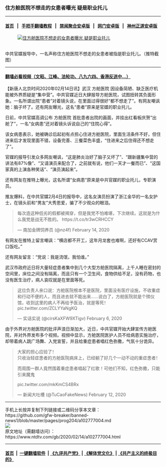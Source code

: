 ### 住方舱医院不想走的女患者曝光 疑是职业托儿
------------------------

#### [首页](https://github.com/gfw-breaker/banned-news1/blob/master/README.md) &nbsp;&nbsp;|&nbsp;&nbsp; [手把手翻墙教程](https://github.com/gfw-breaker/guides/wiki) &nbsp;&nbsp;|&nbsp;&nbsp; [禁闻聚合安卓版](https://github.com/gfw-breaker/bn-android) &nbsp;&nbsp;|&nbsp;&nbsp; [网门安卓版](https://github.com/oGate2/oGate) &nbsp;&nbsp;|&nbsp;&nbsp; [神州正道安卓版](https://github.com/SzzdOgate/update) 



<div><div class="featured_image">
 <a href="https://i.ntdtv.com/assets/uploads/2020/02/1-184.jpg" target="_blank">
  <figure>
   <img alt="住方舱医院不想走的女患者曝光 疑是职业托儿" src="https://i.ntdtv.com/assets/uploads/2020/02/1-184-800x450.jpg"/>
  </figure><br/>
 </a>
 <span class="caption">
  中共官媒报导中，一名声称住方舱医院不想走的女患者被指是职业托儿。（推特截图）
 </span>
</div>
</div><hr/>

#### [翻墙必看视频（文昭、江峰、法轮功、八九六四、香港反送中...）](https://github.com/gfw-breaker/banned-news1/blob/master/pages/link3.md)

<div><div class="post_content" itemprop="articleBody">
 <p>
  【新唐人北京时间2020年02月14日讯】武汉
  <ok href="https://www.ntdtv.com/gb/方舱医院.htm">
   方舱医院
  </ok>
  因设备简陋、缺乏医疗机能被外界质疑是“集中营”。中共官媒近日大肆报导方舱医院，试图扭转其负面形象。一名所谓出院“患者”对着镜头说，在里面过得很好“都不想走了”。有网友嘲讽她：脑子坏了。还有网友曝光，这名“患者”原来是官媒的职业托儿。
 </p>
 <p>
  日前，中共官媒高调公布
  <ok href="https://www.ntdtv.com/gb/方舱医院.htm">
   方舱医院
  </ok>
  首批患者出院的画面，并挂出红看板庆贺“出舱了”，一名“女病患”还对着镜头诉说自己的“住院心得”。
 </p>
 <p>
  该女病患表示，她被确诊后起初有点担心住进方舱医院，里面生活条件不好，但住进来后才发现里面不错，设备完善、三餐菜色丰盛，“住进来之后住得还不想走了”。
 </p>
 <p>
  官媒的报导引发众多网友嘲讽，“这是肺炎治好了脑子又坏了”、“跟新疆集中营的讲法有87%像”、“又请演员来配合了，之前就有说，他们一天才一餐而已”、“这国家真的上演各种笑话”、“演员演起来”。
 </p>
 <p>
  还有网友在推特上曝光，这名所谓“女病患”原来是中共官媒的职业托儿，专职演员。
 </p>
 <p>
  推友爆料，在中共官媒2月4日的报导中，这名女演员扮演了浙江金华的一名女护士，在镜头前和“男友”大秀恩爱，骗了不少观众的眼泪。
 </p>
 <blockquote class="twitter-tweet">
  <p dir="ltr" lang="zh">
   每次造这种低劣的假都被揭穿，但是我党不怕难堪，下次继续。这就是为什么我党是战无不胜的。
   <ok href="https://t.co/tr3wCRHCCY">
    https://t.co/tr3wCRHCCY
   </ok>
  </p>
  <p>
   — 南加金牌饲养员 (@nz4f)
   <ok href="https://twitter.com/nz4f/status/1228181867184062464?ref_src=twsrc%5Etfw">
    February 14, 2020
   </ok>
  </p>
 </blockquote>
 <p>
  <script async="" charset="utf-8" src="https://platform.twitter.com/widgets.js">
  </script>
 </p>
 <p>
 </p>
 <p>
  有网友在推特上留言嘲讽：“横店都不开工，这年月龙套也难啊，还好有CCAV赏口饭吃。”
 </p>
 <p>
  还有网友留言：“党说：我是流氓，我怕谁。”
 </p>
 <p>
  武汉市政府近日将大量轻症患者集中到几个大型方舱医院隔离，上千人睡在密封的空间里，床位之间没有隔离，而且只有一个卫生间，食物供给不足，没有药物，也没有医生治疗，病人哀叹就是在里面等死。
 </p>
 <blockquote class="twitter-tweet">
  <p dir="ltr" lang="zh">
   这位负责人亲口说：方舱医院根本不是医院，里面没有医疗设施，不收重症和行动不便的人，而且进去就不能出来……说白了，方舱医院就是个殡仪馆，收到这里的病人不再给予医治，就是等死！
   <ok href="https://t.co/ZCLYYaNgKQ">
    pic.twitter.com/ZCLYYaNgKQ
   </ok>
  </p>
  <p>
   — 实话实说 (@cirsKaXFW9XTigv)
   <ok href="https://twitter.com/cirsKaXFW9XTigv/status/1225294628716331008?ref_src=twsrc%5Etfw">
    February 6, 2020
   </ok>
  </p>
 </blockquote>
 <p>
  <script async="" charset="utf-8" src="https://platform.twitter.com/widgets.js">
  </script>
 </p>
 <p>
 </p>
 <p>
  由于外界对方舱医院的批评声浪日渐加大，近日，中共官媒开始大肆宣传方舱医院，并对外界发布多个视频。视频中显示，方舱医院医护人员不给病患实施治疗，却带着病人跳广场舞、入党宣誓，并且给重症患者唱红色弥撒，气氛十分诡异。
 </p>
 <blockquote class="twitter-tweet">
  <p dir="ltr" lang="zh">
   大家的担心应验了！
   <br/>
   只收治轻症患者的方舱医院病床上，已经躺了好几个一动不动的重症患者！
  </p>
  <p>
   而周围一群人竟然围着重症患者唱起了红歌！可他们不知，红色弥撒，只能引来魔鬼
  </p>
  <p>
   <ok href="https://t.co/mkKmCS4BRx">
    pic.twitter.com/mkKmCS4BRx
   </ok>
  </p>
  <p>
   — 新闻大吐槽 (@TuCaoFakeNews)
   <ok href="https://twitter.com/TuCaoFakeNews/status/1227574314150416384?ref_src=twsrc%5Etfw">
    February 12, 2020
   </ok>
  </p>
 </blockquote>
 <p>
  <script async="" charset="utf-8" src="https://platform.twitter.com/widgets.js">
  </script>
 </p>
 <p>
 </p>
</div></div>
<hr/>
手机上长按并复制下列链接或二维码分享本文章：<br/>
https://github.com/gfw-breaker/banned-news1/blob/master/pages/prog204/a102777004.md <br/>
<a href='https://github.com/gfw-breaker/banned-news1/blob/master/pages/prog204/a102777004.md'><img src='https://github.com/gfw-breaker/banned-news1/blob/master/pages/prog204/a102777004.md.png'/></a> <br/>
原文地址（需翻墙访问）：https://www.ntdtv.com/gb/2020/02/14/a102777004.html


------------------------
#### [首页](https://github.com/gfw-breaker/banned-news1/blob/master/README.md) &nbsp;|&nbsp; [一键翻墙软件](https://github.com/gfw-breaker/nogfw/blob/master/README.md) &nbsp;| [《九评共产党》](https://github.com/gfw-breaker/9ping.md/blob/master/README.md#九评之一评共产党是什么) | [《解体党文化》](https://github.com/gfw-breaker/jtdwh.md/blob/master/README.md) | [《共产主义的终极目的》](https://github.com/gfw-breaker/gczydzjmd.md/blob/master/README.md)


<img src='http://gfw-breaker.win/banned-news/pages/prog204/a102777004.md' width='0px' height='0px'/>
